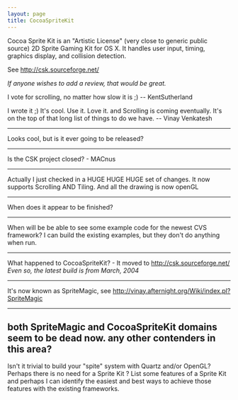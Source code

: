 ```yaml
---
layout: page
title: CocoaSpriteKit
---
```


Cocoa Sprite Kit is an "Artistic License" (very close to generic public source) 2D Sprite Gaming Kit for OS X. It handles user input, timing, graphics display, and collision detection.

See http://csk.sourceforge.net/

*If anyone wishes to add a review, that would be great.*


I vote for scrolling, no matter how slow it is ;)
-- KentSutherland

I wrote it ;)  It's cool.  Use it.  Love it.  and Scrolling is coming eventually.  It's on the top of that long list of things to do we have.
-- Vinay Venkatesh

----

Looks cool, but is it ever going to be released?

----

Is the CSK project closed? - MACnus

----

Actually I just checked in a HUGE HUGE HUGE set of changes.  It now supports Scrolling AND Tiling.  And all the drawing is now openGL

----

When does it appear to be finished?

----

When will be be able to see some example code for the newest CVS framework?  I can build the existing examples, but they don't do anything when run.

----

What happened to CocoaSpriteKit? - It moved to http://csk.sourceforge.net/ *Even so, the latest build is from March, 2004*

----

It's now known as SpriteMagic, see http://vinay.afternight.org/Wiki/index.pl?SpriteMagic

----

both SpriteMagic and CocoaSpriteKit domains seem to be dead now. any other contenders in this area?
----
Isn't it trivial to build your "spite" system with Quartz and/or OpenGL?  Perhaps there is no need for a Sprite Kit ?  List some features of a Sprite Kit and perhaps I can identify the easiest and best ways to achieve those features with the existing frameworks.

